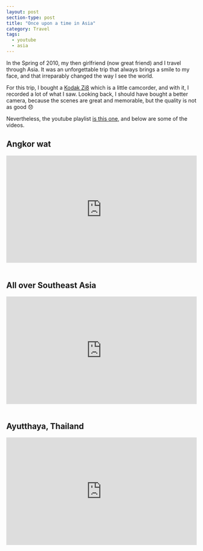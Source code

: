 ```yaml
---
layout: post
section-type: post
title: "Once upon a time in Asia"
category: Travel
tags: 
  - youtube
  - asia
---
```


In the Spring of 2010, my then girlfriend (now great friend) and I travel through Asia. It was an unforgettable trip that always brings a smile to my face, and that irreparably changed the way I see the world. 

For this trip, I bought a [Kodak Zi8](https://en.wikipedia.org/wiki/Kodak_Zi8) which is a little camcorder, and with it, I recorded a lot of what I saw. Looking back, I should have bought a better camera, because the scenes are great and memorable, but the quality is not as good :disappointed:


Nevertheless, the youtube playlist [is this one](https://www.youtube.com/playlist?list=PLi2MiQ1vhw-Iz2X9SZIOGtPNwqWcF1QKn), and below are some of the videos.

## Angkor wat

<style>.embed-container { position: relative; padding-bottom: 56.25%; height: 0; overflow: hidden; max-width: 100%; } .embed-container iframe, .embed-container object, .embed-container embed { position: absolute; top: 0; left: 0; width: 100%; height: 100%; }</style><div class='embed-container'><iframe src='https://www.youtube.com/embed/7isPEoxAmxI' frameborder='0' allowfullscreen></iframe></div>

<br>

## All over Southeast Asia

<style>.embed-container { position: relative; padding-bottom: 56.25%; height: 0; overflow: hidden; max-width: 100%; } .embed-container iframe, .embed-container object, .embed-container embed { position: absolute; top: 0; left: 0; width: 100%; height: 100%; }</style><div class='embed-container'><iframe src='https://www.youtube.com/embed/JoIT3uOQY_U' frameborder='0' allowfullscreen></iframe></div>

<br>

## Ayutthaya, Thailand

<style>.embed-container { position: relative; padding-bottom: 56.25%; height: 0; overflow: hidden; max-width: 100%; } .embed-container iframe, .embed-container object, .embed-container embed { position: absolute; top: 0; left: 0; width: 100%; height: 100%; }</style><div class='embed-container'><iframe src='https://www.youtube.com/embed/xzAC57XUbAA' frameborder='0' allowfullscreen></iframe></div>